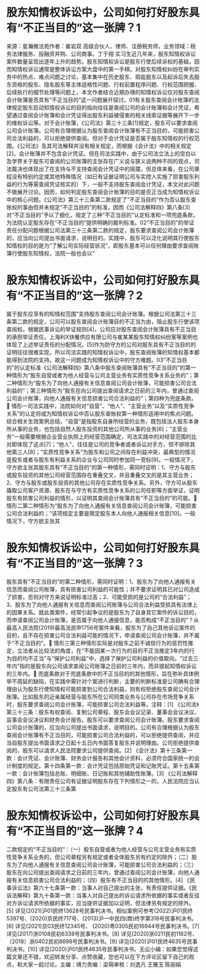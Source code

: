 # 股东知情权诉讼中，公司如何打好股东具有“不正当目的”这一张牌？1

来源：星瀚微法苑作者：崔岩双  高级合伙人、律师、注册税务师，业务领域：税务法律服务、投融资并购、公司商事。丁于翔 实习生近几年来，股东知情权诉讼案件数量呈现出逐年上升的趋势。股东知情权诉讼是股东行使后续诉权的基础，因而知情权诉讼通常是整体诉讼方案大盘中的第一手棋。对股东知情权纠纷在审判实务中的热点、难点问题之讨论，基本集中在历史股东、瑕疵股东以及起诉后失去股东资格的股东、隐名股东等主体适格性问题、行权前置程序问题、行权范围把握、后续执行的细节处理等问题上，本文作者结合近期办理的知情权诉讼仅对股东查阅会计账簿是否具有“不正当目的”这一问题展开探讨。01有关股东查阅会计账簿的法律规定股东启动知情权诉讼的目的指向往往是查阅公司的会计账簿和会计凭证，希望通过查阅会计账簿和会计凭证得出股东利益被侵害的相关线索证据等展开下一步的维权诉讼等。对于会计账簿，《公司法》第三十三条[1]规定，股东可以要求查阅公司会计账簿。公司有合理根据认为股东查阅会计账簿有不正当目的，可能损害公司合法利益的，可以拒绝提供查阅。但对于会计凭证是否属于股东知情权的行权范围，《公司法》及其司法解释并没有相关规定，而根据《会计法》中的相关规定[2]，会计账簿并不包含会计凭证。但在司法实践中，由于公司法立法上的空白以及学界关于股东可查阅的公司账簿的主张存在广义说与狭义说两种不同的观点，司法裁决也体现出了在支持与不支持查阅会计凭证中的摇摆，但总体来看，在公司章程没有特别约定或其他特殊情况（如已有证据证明公司与实控人实施了损害股东利益的行为等需查阅凭证核实的）下，一般不支持股东查阅会计凭证，本文对此问题不做展开讨论。因而，如何判定股东查阅会计账簿的目的是否正当成为知情权诉讼中的核心问题。《公司法》第三十三条第二款规定了“不正当目的”作为否认股东查账权的事由但并未规定“不正当目的”的标准，因而《公司法解释四》第八条[3]对“不正当目的”予以了细化，规定了三种“不正当目的”认定标准和一项兜底条款，为法院认定股东存在“不正当目的”提供明确的裁判标准。02“不正当目的”的举证责任分配问题根据公司法第三十三条第二款的规定，股东要求查阅公司会计账簿的，应当向公司提出书面请求，说明目的。实践中，股东可以泛化说明其行使股东知情权的目的是为“了解公司实际经营状况”，即股东基本可以任何理由要求查阅账簿行使股东知情权，法院一般也会以“

# 股东知情权诉讼中，公司如何打好股东具有“不正当目的”这一张牌？2

属于股东应享有的知情权范围”支持股东查阅公司会计账簿。根据公司法第三十三条第二款的规定，公司可以股东查阅会计账簿目的不正当为由，阻止股东行使该项查阅权。根据民事诉讼的举证规则[4]，公司应对股东查阅会计账簿具有不正当目的承担举证责任。上海利X快餐供应有限公司与崔某某股东知情权纠纷案等案例也体现了上述举证责任的分配情况。[5]作为防守方的公司对股东具有不正当目的的证明往往很难实现，所以司法实践的知情权诉讼中，股东查阅账簿的知情权基本都能得到法院的支持。故这一问题成为知情权诉讼中的守方难题。03“不正当目的”的认定标准《公司法解释四》第八条中股东查阅账簿具有“不正当目的”的第一种情形为“股东自营或者为他人经营与公司主营业务有实质性竞争关系业务的”；第二种情形为“股东为了向他人通报有关信息查阅公司会计账簿，可能损害公司合法利益的”；第三种情形为“股东在向公司提出查阅请求之日前的三年内，曾通过查阅公司会计账簿，向他人通报有关信息损害公司合法利益的”；第四种为兜底条款。🔹 情形一司法实践中，法院如何对“自营”、“他人”、“主营业务”以及“实质性竞争关系”的认定将成为知情权诉讼中否认股东查账权第一种情形适用中的焦点问题。综合相关生效案例总结，“自营”是指股东自身所经营的业务，既包括法人股东本身所从事的业务，也包括自然人股东投资的其他公司所从事的业务[6]；“主营业务”一般需要根据企业营业执照上的经营范围确定，司法实践中的对经营范围的比对即体现了这点[7]；“他人”，往往是公司的竞争者或者诉讼对手方，但不排除其他第三人[8]；“实质性竞争关系”为股东和公司之间存在利益冲突，最典型的情况是股东或者与股东有利益关系的企业与公司同时参加同一竞标[9]。一般情况下，守方欲主张其股东具有“不正当目的”的第一种情形，需同时证明：1、守方与股东或股东投资的其他公司经营范围存在重叠交叉，并且重叠交叉的是其主营业务；2、守方与股东或股东投资的其他公司存在实质性竞争关系。另外，守方可从股东撬取公司客户资源、股东在与守方有实质性竞争关系的公司任职等方面举证，证明股东有损害公司利益的情形，以证明其查阅会计账簿具有“不正当目的”的可能。🔹 情形二第二种情形为“股东为了向他人通报有关信息查阅公司会计账簿，可能损害公司合法利益的；”该项规定主要是限定股东本人向他人通报相关信息[10]。一般情况下，守方欲主张其

# 股东知情权诉讼中，公司如何打好股东具有“不正当目的”这一张牌？3

股东具有“不正当目的”的第二种情形，需同时证明：1、股东为了向他人通报有关信息而查阅公司账簿，具有损害公司利益的可能性；并不要求证明其已对公司造成了损害，否则对守方来说证明标准过高；2、可能受损的是公司的“合法利益”；3、股东为了向他人通报有关信息而查阅公司账簿与公司合法利益受损具有法律上的因果关系。就此类案件，经常引起争议的是股东为了自身其它案件的诉讼目的，而申请查阅公司会计账簿，是否属于向他人通报信息，能否构成“不正当目的”？从最高人民法院(2019)最高法民申1756号案件来看，股东为了自己其他诉讼案件的目的，且不存在损害公司合法利益可能的情况下，申请查阅公司会计账簿，并不属于“不正当目的”。🔹 情形三第三种情形实际是对股东之前不诚信行为的惩罚性推定，立法者从比较法的角度，在“不能因某一次行为的目的不正当推定3年内的行为目的均不正当”与“保护公司利益”中，选择了保护公司利益的价值取向。“过去三年内”指的是股东向公司请求查阅公司账簿之日前的三年内，而非提起知情权诉讼的三年内。🔹 兜底条款对于兜底条款中的不正当目的的其他情形，旨在弥补具体例举不周延的缺陷，在实践中需针对个案进行判断，主要的判断标准是公司确有合理理由认为股东行使知情权可能损害到公司合法利益，则有权拒绝股东查阅公司会计账簿。比如股东的近亲属经营与股东所在公司同类业务与公司存在市场竞争关系时，股东要求查阅公司会计账簿，可能损害公司合法利益等。注释：[1] 《公司法》第三十三条：股东有权查阅、复制公司章程、股东会会议记录、董事会会议决议、监事会会议决议和财务会计报告。股东可以要求查阅公司会计账簿。股东要求查阅公司会计账簿的，应当向公司提出书面请求，说明目的。公司有合理根据认为股东查阅会计账簿有不正当目的，可能损害公司合法利益的，可以拒绝提供查阅，并应当自股东提出书面请求之日起十五日内书面答复股东并说明理由。公司拒绝提供查阅的，股东可以请求人民法院要求公司提供查阅。[2] 《会计法》第十三条第一款：会计凭证、会计账簿、财务会计报告和其他会计资料，必须符合国家统一的会计制度的规定。第十四条第一款：会计凭证包括原始凭证和记账凭证。第十五条第一款：会计账簿包括总账、明细账、日记账和其他辅助性账簿。[3] 《公司法解释四》第八条：有限责任公司有证据证明股东存在下列情形之一的，人民法院应当认定股东有公司法第三十三条第

# 股东知情权诉讼中，公司如何打好股东具有“不正当目的”这一张牌？4

二款规定的“不正当目的”：（一）股东自营或者为他人经营与公司主营业务有实质性竞争关系业务的，但公司章程另有规定或者全体股东另有约定的除外；（二）股东为了向他人通报有关信息查阅公司会计账簿，可能损害公司合法利益的；（三）股东在向公司提出查阅请求之日前的三年内，曾通过查阅公司会计账簿，向他人通报有关信息损害公司合法利益的；（四）股东有不正当目的的其他情形。[4] 《民事诉讼法》第六十七条第一款：当事人对自己提出的主张，有责任提供证据。《民诉法解释》第九十条第一款：当事人对自己提出的诉讼请求所依据的事实或者反驳对方诉讼请求所依据的事实，应当提供证据加以证明，但法律另有规定的除外。[5] 详见(2021)沪01民终13628号民事判决书。相似案例可参考(2022)沪01民终5397号、(2020)京民终717号、(2013)沪一中民四(商)终字第318号民事判决书。[6] 详见(2021)京03民终12345号、 (2020)粤0305民初16944号民事判决书。[7] 详见(2017)浙0108民初6338号民事判决书。[8] 详见(2020)浙0211民初1162号、（2018）浙0402民初8698号民事判决书。[9] 详见(2020)沪01民终4635号民事判决书。[10] 详见(2020)沪01民终4635号民事判决书。无讼小编：如果您觉得这篇文章还不错，欢迎转发分享、点赞收藏，您也可以在下方评论区留下自己的观点，和大家一起讨论。主编：靖力责编：梁萌审核：刘逸凡 王雅玉 陈丽娟

